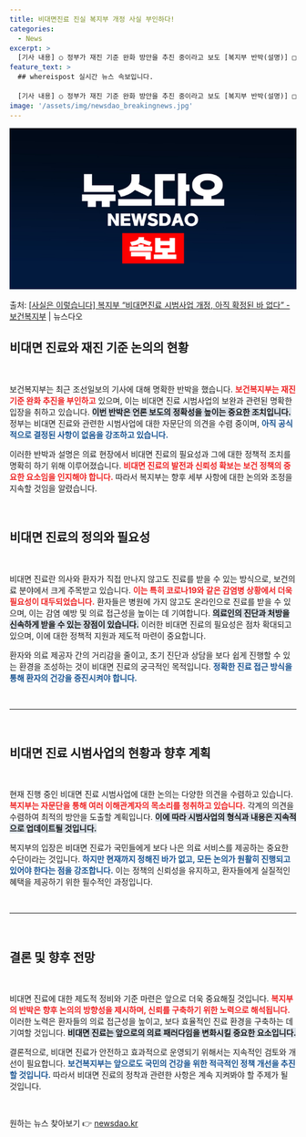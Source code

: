 ```yaml
---
title: 비대면진료 진실 복지부 개정 사실 부인하다!
categories:
  - News
excerpt: >
  [기사 내용] ○ 정부가 재진 기준 완화 방안을 추진 중이라고 보도 [복지부 반박(설명)] □ 위 기사는 사…
feature_text: >
  ## whereispost 실시간 뉴스 속보입니다.

  [기사 내용] ○ 정부가 재진 기준 완화 방안을 추진 중이라고 보도 [복지부 반박(설명)] □ 위 기사는 사…
image: '/assets/img/newsdao_breakingnews.jpg'
---
```


![뉴스다오 속보](/assets/img/newsdao_breakingnews.jpg)

<p>출처: <a href="https://newsdao.kr/2445" rel="dofollow">[사실은 이렇습니다] 복지부 “비대면진료 시범사업 개정, 아직 확정된 바 없다” - 보건복지부</a> | 뉴스다오</p>

<h2 data-ke-size="size26">비대면 진료와 재진 기준 논의의 현황</h2>

<p data-ke-size="size16">&nbsp;</p>

보건복지부는 최근 조선일보의 기사에 대해 명확한 반박을 했습니다. <b><span style="color: #ee2323;">보건복지부는 재진 기준 완화 추진을 부인하고</span></b> 있으며, 이는 비대면 진료 시범사업의 보완과 관련된 명확한 입장을 취하고 있습니다. <b><span style="background-color: #21538527;">이번 반박은 언론 보도의 정확성을 높이는 중요한 조치입니다.</span></b> 정부는 비대면 진료와 관련한 시범사업에 대한 자문단의 의견을 수렴 중이며, <b><span style="color: #1a5490;">아직 공식적으로 결정된 사항이 없음을 강조하고 있습니다.</span></b>

이러한 반박과 설명은 의료 현장에서 비대면 진료의 필요성과 그에 대한 정책적 조치를 명확히 하기 위해 이루어졌습니다. <b><span style="color: #ee2323;">비대면 진료의 발전과 신뢰성 확보는 보건 정책의 중요한 요소임을 인지해야 합니다.</span></b> 따라서 복지부는 향후 세부 사항에 대한 논의와 조정을 지속할 것임을 알렸습니다.

<p data-ke-size="size16">&nbsp;</p>

<h2 data-ke-size="size26">비대면 진료의 정의와 필요성</h2>

<p data-ke-size="size16">&nbsp;</p>

비대면 진료란 의사와 환자가 직접 만나지 않고도 진료를 받을 수 있는 방식으로, 보건의료 분야에서 크게 주목받고 있습니다. <b><span style="color: #ee2323;">이는 특히 코로나19와 같은 감염병 상황에서 더욱 필요성이 대두되었습니다.</span></b> 환자들은 병원에 가지 않고도 온라인으로 진료를 받을 수 있으며, 이는 감염 예방 및 의료 접근성을 높이는 데 기여합니다. <b><span style="background-color: #21538527;">의료인의 진단과 처방을 신속하게 받을 수 있는 장점이 있습니다.</span></b> 이러한 비대면 진료의 필요성은 점차 확대되고 있으며, 이에 대한 정책적 지원과 제도적 마련이 중요합니다. 

환자와 의료 제공자 간의 거리감을 줄이고, 초기 진단과 상담을 보다 쉽게 진행할 수 있는 환경을 조성하는 것이 비대면 진료의 궁극적인 목적입니다. <b><span style="color: #1a5490;">정확한 진료 접근 방식을 통해 환자의 건강을 증진시켜야 합니다.</span></b>

<p data-ke-size="size16">&nbsp;</p>

<hr />

<p data-ke-size="size16">&nbsp;</p>

<h2 data-ke-size="size26">비대면 진료 시범사업의 현황과 향후 계획</h2>

<p data-ke-size="size16">&nbsp;</p>

현재 진행 중인 비대면 진료 시범사업에 대한 논의는 다양한 의견을 수렴하고 있습니다. <b><span style="color: #ee2323;">복지부는 자문단을 통해 여러 이해관계자의 목소리를 청취하고 있습니다.</span></b> 각계의 의견을 수렴하여 최적의 방안을 도출할 계획입니다. <b><span style="background-color: #21538527;">이에 따라 시범사업의 형식과 내용은 지속적으로 업데이트될 것입니다.</span></b> 

복지부의 입장은 비대면 진료가 국민들에게 보다 나은 의료 서비스를 제공하는 중요한 수단이라는 것입니다. <b><span style="color: #1a5490;">하지만 현재까지 정해진 바가 없고, 모든 논의가 원활히 진행되고 있어야 한다는 점을 강조합니다.</span></b> 이는 정책의 신뢰성을 유지하고, 환자들에게 실질적인 혜택을 제공하기 위한 필수적인 과정입니다.

<p data-ke-size="size16">&nbsp;</p>

<hr />

<p data-ke-size="size16">&nbsp;</p>

<h2 data-ke-size="size26">결론 및 향후 전망</h2>

<p data-ke-size="size16">&nbsp;</p>

비대면 진료에 대한 제도적 정비와 기준 마련은 앞으로 더욱 중요해질 것입니다. <b><span style="color: #ee2323;">복지부의 반박은 향후 논의의 방향성을 제시하며, 신뢰를 구축하기 위한 노력으로 해석됩니다.</span></b> 이러한 노력은 환자들의 의료 접근성을 높이고, 보다 효율적인 진료 환경을 구축하는 데 기여할 것입니다. <b><span style="background-color: #21538527;">비대면 진료는 앞으로의 의료 패러다임을 변화시킬 중요한 요소입니다.</span></b>

결론적으로, 비대면 진료가 안전하고 효과적으로 운영되기 위해서는 지속적인 검토와 개선이 필요합니다. <b><span style="color: #1a5490;">보건복지부는 앞으로도 국민의 건강을 위한 적극적인 정책 개선을 추진할 것입니다.</span></b> 따라서 비대면 진료의 정착과 관련한 사항은 계속 지켜봐야 할 주제가 될 것입니다.

<p data-ke-size="size16">&nbsp;</p> 

원하는 뉴스 찾아보기 👉 <a href="https://newsdao.kr" rel="dofollow">newsdao.kr</a>


